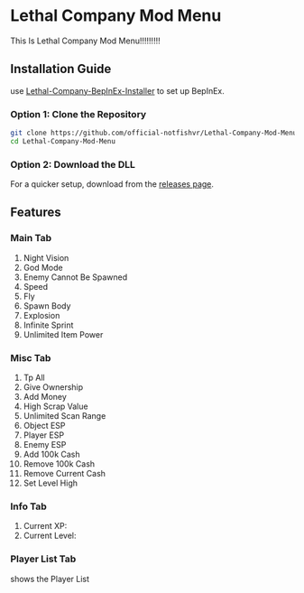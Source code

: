 # Lethal Company Mod Menu

This Is Lethal Company Mod Menu!!!!!!!!!

## Installation Guide

use [Lethal-Company-BepInEx-Installer](https://github.com/official-notfishvr/Lethal-Company-BepInEx-Installer) to set up BepInEx.

### Option 1: Clone the Repository

```bash
git clone https://github.com/official-notfishvr/Lethal-Company-Mod-Menu.git
cd Lethal-Company-Mod-Menu
```

### Option 2: Download the DLL

For a quicker setup, download from the [releases page](https://github.com/official-notfishvr/Lethal-Company-Mod-Menu/releases/download/V2.1/Lethal-Company-Mod-Menu.dll).

## Features

### Main Tab

1. Night Vision
2. God Mode
3. Enemy Cannot Be Spawned
4. Speed
5. Fly
6. Spawn Body
7. Explosion
8. Infinite Sprint
9. Unlimited Item Power

### Misc Tab

1. Tp All
2. Give Ownership
3. Add Money
4. High Scrap Value
5. Unlimited Scan Range
6. Object ESP
7. Player ESP
8. Enemy ESP
9. Add 100k Cash
10. Remove 100k Cash
11. Remove Current Cash
12. Set Level High

### Info Tab

1. Current XP:
2. Current Level:

### Player List Tab
shows the Player List
